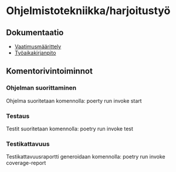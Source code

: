 # Ohjelmistotekniikka/harjoitustyö

## Dokumentaatio
- [Vaatimusmäärittely](https://github.com/NooraKemp/ot-harjoitustyo/blob/master/dokumentaatio/vaatimusmaarittely.md)
- [Työaikakirjanpito](https://github.com/NooraKemp/ot-harjoitustyo/blob/master/dokumentaatio/tuntikirjanpito.md)

## Komentorivintoiminnot
### Ohjelman suorittaminen
Ohjelma suoritetaan komennolla:
poerty run invoke start
### Testaus
Testit suoritetaan komennolla:
poetry run invoke test
### Testikattavuus
Testikattavuusraportti generoidaan komennolla:
poetry run invoke coverage-report



